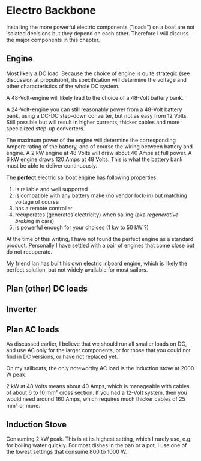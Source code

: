 # Electro Backbone

Installing the more powerful electric components ("loads") on a boat are not isolated decisions but they depend on each other. Therefore I will discuss the major components in this chapter.

## Engine

Most likely a DC load. Because the choice of engine is quite strategic (see discussion at propulsion), its specification will determine the voltage and other characteristics of the whole DC system.

A 48-Volt-engine will likely lead to the choice of a 48-Volt battery bank.

A 24-Volt-engine you can still reasonably power from a 48-Volt battery bank, using a DC-DC step-down converter, but not as easy from 12 Volts. Still possible but will result in higher currents, thicker cables and more specialized step-up converters.

The maximum power of the engine will determine the corresponding Ampere rating of the battery, and of course the wiring between battery and engine. A 2 kW engine at 48 Volts will draw about 40 Amps at full power. A 6 kW engine draws 120 Amps at 48 Volts. This is what the battery bank must be able to deliver continuously.

The **perfect** electric sailboat engine has following properties:

1. is reliable and well supported
1. is compatible with any battery make (no vendor lock-in) but matching voltage of course
1. has a remote controller 
1. recuperates (generates electricity) when sailing (aka *regenerative braking* in cars)
1. is powerful enough for your choices (1 kw to 50 kW ?)

At the time of this writing, I have not found the perfect engine as a standard product. Personally I have settled with a pair of engines that come close but do not recuperate.

My friend Ian has built his own electric inboard engine, which is likely the perfect solution, but not widely available for most sailors.


## Plan (other) DC loads

## Inverter


## Plan AC loads

As discussed earlier, I believe that we should run all smaller loads on DC, and use AC only for the larger components, or for those that you could not find in DC versions, or have not replaced yet.

On my sailboats, the only noteworthy AC load is the induction stove at 2000 W peak.

2 kW at 48 Volts means about 40 Amps, which is manageable with cables of about 6 to 10 mm² cross section. If you had a 12-Volt system, then you would need around 160 Amps, which requires much thicker cables of 25 mm² or more.



## Induction Stove
 
Consuming 2 kW peak. This is at its highest setting, which I rarely use, e.g. for boiling water quickly. For most dishes in the pan or a pot, I use one of the lowest settings that consume 800 to 1000 W.
